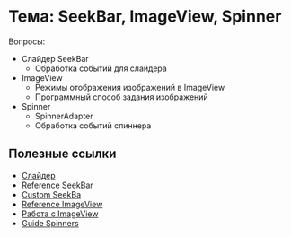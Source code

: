 # Тема: SeekBar, ImageView, Spinner

Вопросы:

* Слайдер SeekBar
	* Обработка событий для слайдера
* ImageView
	* Режимы отображения изображений в ImageView
	* Программный способ задания изображений
* Spinner
	* SpinnerAdapter
	* Обработка событий спиннера

## Полезные ссылки

* [Слайдер](http://developer.alexanderklimov.ru/android/views/seekbar.php)
* [Reference SeekBar](https://developer.android.com/reference/android/widget/SeekBar)
* [Custom SeekBa](http://www.zoftino.com/android-seekbar-and-custom-seekbar-examples)
* [Reference ImageView](https://developer.android.com/reference/android/widget/ImageView)
* [Работа с ImageView](http://developer.alexanderklimov.ru/android/views/imageview.php)
* [Guide Spinners](https://developer.android.com/guide/topics/ui/controls/spinner)

